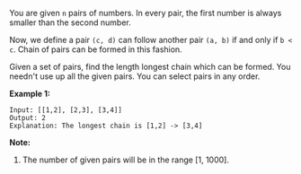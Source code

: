 You are given `n` pairs of numbers. In every pair, the first number is always smaller than the second number.

Now, we define a pair `(c, d)` can follow another pair `(a, b)` if and only if `b < c`. Chain of pairs can be formed in this fashion.

Given a set of pairs, find the length longest chain which can be formed. You needn't use up all the given pairs. You can select pairs in any order.

**Example 1:**

```
Input: [[1,2], [2,3], [3,4]]
Output: 2
Explanation: The longest chain is [1,2] -> [3,4]

```

**Note:**

1. The number of given pairs will be in the range [1, 1000].